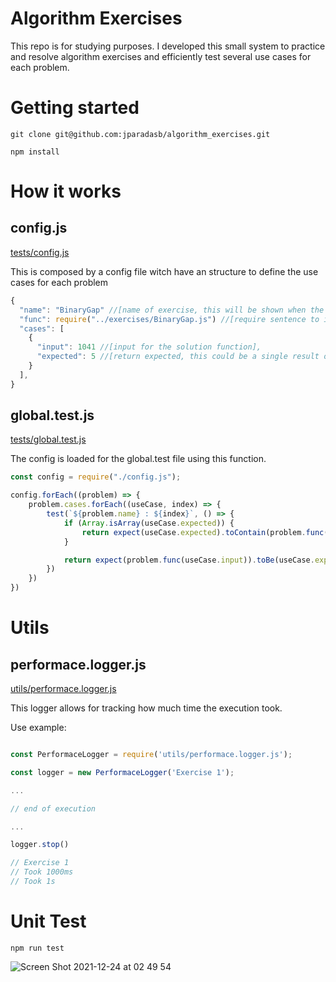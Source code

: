 # Algorithm Exercises

This repo is for studying purposes. I developed this small system to practice and resolve algorithm exercises and efficiently test several use cases for each problem.

# Getting started

`git clone git@github.com:jparadasb/algorithm_exercises.git`

`npm install`

# How it works

## config.js
[tests/config.js](tests/config.js)

This is composed by a config file witch have an structure to define the use cases for each problem

```js
{
  "name": "BinaryGap" //[name of exercise, this will be shown when the unit test be running],
  "func": require("../exercises/BinaryGap.js") //[require sentence to import the solution function],
  "cases": [
    {
      "input": 1041 //[input for the solution function],
      "expected": 5 //[return expected, this could be a single result or an array]
    }
  ],
}
```

## global.test.js
[tests/global.test.js](tests/global.test.js)

The config is loaded for the global.test file using this function.

```js
const config = require("./config.js");

config.forEach((problem) => {
    problem.cases.forEach((useCase, index) => {
        test(`${problem.name} : ${index}`, () => {
            if (Array.isArray(useCase.expected)) {
                return expect(useCase.expected).toContain(problem.func(useCase.input));
            }

            return expect(problem.func(useCase.input)).toBe(useCase.expected);
        })
    })
})
```

# Utils

## performace.logger.js
[utils/performace.logger.js](utils/performace.logger.js)

This logger allows for tracking how much time the execution took.

Use example: 
```js

const PerformaceLogger = require('utils/performace.logger.js');

const logger = new PerformaceLogger('Exercise 1');

...

// end of execution

...

logger.stop()

// Exercise 1
// Took 1000ms
// Took 1s

```

# Unit Test

`npm run test`

![Screen Shot 2021-12-24 at 02 49 54](https://user-images.githubusercontent.com/5114020/147321873-54ad7a4a-7041-49e5-94d5-a7dc86af07f4.png)

